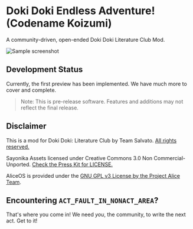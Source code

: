 # Doki Doki Endless Adventure! (Codename Koizumi)
A community-driven, open-ended Doki Doki Literature Club Mod.

![Sample screenshot](https://media.discordapp.net/attachments/474123291079081986/493820633810206730/screenshot0001_9-24-2018.png)

## Development Status
Currently, the first preview has been implemented. We have much more to cover and complete.

> Note: This is pre-release software. Features and additions may not reflect the final release.

## Disclaimer
This is a mod for Doki Doki: Literature Club by Team Salvato. [All rights reserved.](IPGuidelines.md)

Sayonika Assets licensed under Creative Commons 3.0 Non Commercial-Unported. [Check the Press Kit for LICENSE.](https://github.com/Sayo-nika/Press/blob/master/LICENSE)

AliceOS is provided under the [GNU GPL v3 License by the Project Alice Team](https://github.com/TheAngelReturns/aliceos/blob/master/LICENSE).

## Encountering `ACT_FAULT_IN_NONACT_AREA`?
That's where you come in! We need _you_, the community, to write the next act. Get to it!
